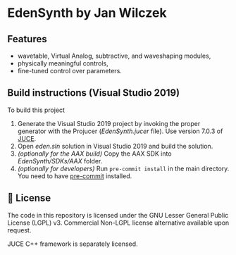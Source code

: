 # EdenSynth by Jan Wilczek

## Features

* wavetable, Virtual Analog, subtractive, and waveshaping modules,
* physically meaningful controls,
* fine-tuned control over parameters.

## Build instructions (Visual Studio 2019)

To build this project

1. Generate the Visual Studio 2019 project by invoking the proper generator with the Projucer (*EdenSynth.jucer* file). Use version 7.0.3 of [JUCE](https://juce.com/).
1. Open *eden.sln* solution in Visual Studio 2019 and build the solution.
1. *(optionally for the AAX build)* Copy the AAX SDK into *EdenSynth/SDKs/AAX* folder.
1. *(optionally for developers)* Run `pre-commit install` in the main directory. You need to have [pre-commit](https://pre-commit.com/) installed.

## 📝 License

The code in this repository is licensed under the GNU Lesser General Public License (LGPL) v3. Commercial Non-LGPL license alternative available upon request.

JUCE C++ framework is separately licensed.

